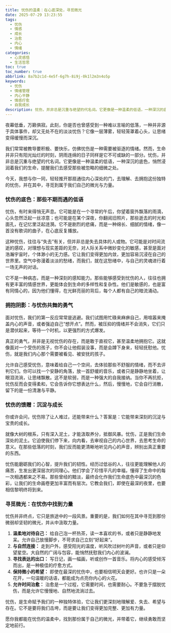 ```yaml
---
title: 忧伤的温柔：在心底深处，寻觅微光
date: 2025-07-29 13:23:55
tags:
  - 忧伤
  - 情感
  - 成长
  - 治愈
  - 内心
  - 情绪
categories:
  - 心灵感悟
  - 生活哲思
toc: true
toc_number: true
abbrlink: 8a7b2c1d-4e5f-6g7h-8i9j-0k1l2m3n4o5p
keywords:
  - 忧伤
  - 情绪管理
  - 内心平静
  - 情感疗愈
  - 自我成长
description: 忧伤，并非总是沉重与绝望的代名词。它更像是一种温柔的低语，一种深沉的底色，悄然浸润着我们的生命。这篇文章将带你走进忧伤的内在世界，探索它如何成为我们成长的一部分，并如何在那些看似黯淡的时刻，寻觅到属于自己的微光与力量。
---
```


夜幕低垂，万籁俱寂。此刻，你是否也曾感受到一种难以言喻的低落，一种并非源于具体事件，却又无处不在的淡淡忧伤？它像一层薄雾，轻轻笼罩着心头，让思绪变得缓慢而深沉。

我们常常被教导要积极、要快乐，仿佛忧伤是一种需要被驱逐的情绪。然而，生命并非只有阳光灿烂的时刻，阴雨连绵的日子同样是它不可或缺的一部分。忧伤，并非总是沉重与绝望的代名词。它更像是一种温柔的低语，一种深沉的底色，悄然浸润着我们的生命，提醒我们去感受那些被忽略的细微之处。

今天，我想与你一同，轻轻推开那扇通往内心深处的门，去理解、去拥抱这份独特的忧伤，并在其中，寻觅到属于我们自己的微光与力量。

### 忧伤的底色：那些不期而遇的低语

忧伤，有时来得悄无声息。它可能是在一个寻常的午后，你望着窗外飘落的雨滴，心头忽然泛起一丝凉意；也可能是在某个深夜，你翻阅旧照片，那些逝去的时光和面孔，在记忆里泛起涟漪。它不是剧烈的悲痛，而是一种绵长、细腻的情绪，像一首没有歌词的曲子，在心底反复播放。

这种忧伤，往往与“失去”有关，但并非总是失去具体的人或物。它可能是对时间流逝的感叹，对理想与现实差距的无奈，对人际关系中微妙变化的敏感，甚至是面对浩瀚宇宙时，个体渺小的无力感。它让我们变得更加内敛，更加容易沉浸在自己的世界里。空气中弥漫着淡淡的愁绪，而我们，就在这愁绪中，与自己的灵魂进行着一场无声的对话。

它不是一种病态，而是一种深刻的感知能力。那些能够感受到忧伤的人，往往也拥有更丰富的情感世界，更能体会到生命的多样性和复杂性。他们是敏感的，也是富有同情心的，因为他们懂得，在光鲜亮丽的背后，每个人都有自己的暗流涌动。

### 拥抱阴影：与忧伤共舞的勇气

面对忧伤，我们的第一反应常常是逃避。我们试图用忙碌来麻痹自己，用喧嚣来掩盖内心的声音，或者强迫自己“想开点”。然而，被压抑的情绪并不会消失，它们只是潜伏起来，等待一个时机，以更强烈的方式爆发。

真正的勇气，并非是无视忧伤的存在，而是敢于直视它，甚至温柔地拥抱它。这就像面对一个受伤的孩子，你不会让他假装没事，而是会蹲下身来，轻轻抚慰他。忧伤，就是我们内心那个需要被看见、被安抚的孩子。

允许自己感受忧伤，意味着给自己一个空间，去体验那些不舒服的情绪，而不去评判它们。你可以找一个安静的角落，放一首舒缓的音乐，或者只是静静地坐着，让眼泪流淌，让思绪飘散。这不是软弱，而是一种强大的自我接纳。当你不再抗拒，忧伤反而会变得柔和，它会告诉你它想表达什么，然后，慢慢地，它会自行消散，留下的是一份清澈与平静。

### 忧伤的馈赠：沉淀与成长

你或许会问，忧伤除了让人难过，还能带来什么？答案是：它能带来深刻的沉淀与宝贵的成长。

就像大树的根系，只有深入泥土，才能汲取养分，抵御风暴。忧伤，正是我们生命深处的泥土。它迫使我们停下来，向内看，去审视自己的内心世界，去思考生命的意义。在那些低落的时刻，我们反而能更清晰地听见内心的声音，辨别出真正重要的东西。

忧伤能磨砺我们的心智，提升我们的韧性。经历过低谷的人，往往更能理解他人的痛苦，生发出更深层次的同理心。他们学会了珍惜平凡的幸福，懂得了生命中的每一次相遇都来之不易。那些曾经的黯淡，最终会化作我们生命底色中最深沉的色彩，让我们的生命画卷更加丰富而有层次。它教会我们，即使在最深的夜里，也要相信黎明终将到来。

### 寻觅微光：在忧伤中找到力量

忧伤并非终点，它只是旅途中的一段风景。重要的是，我们如何在其中寻觅到那份微弱却坚韧的微光，并从中汲取力量。

1.  **温柔地对待自己：** 给自己泡一杯热茶，读一本喜欢的书，或者只是静静地发呆。允许自己放慢脚步，不苛求自己立刻“好起来”。
2.  **与自然连接：** 走到户外，感受阳光的温度，听风吹过树叶的声音，或者只是仰望星空。大自然的广阔与包容，能悄然抚慰我们内心的波澜。
3.  **寻找表达的出口：** 写日记，画一幅画，听或创作一首音乐。将内心的感受倾泻而出，是一种极佳的疗愈方式。
4.  **保持微小的希望：** 即使在最深的忧伤中，也要相信明天会更好。也许只是一朵花开，一句温暖的话语，都能成为点亮你内心的火花。
5.  **允许时间治愈：** 治愈是一个过程，它需要时间，也需要耐心。不要急于摆脱忧伤，而是允许它慢慢地、自然地流淌过去。

忧伤，是生命赋予我们的一种独特体验，它让我们更深刻地理解爱、失去、希望与存在。它不是要将我们击垮，而是要让我们变得更加完整、更加有力量。

愿你我都能在忧伤的温柔中，找到那份属于自己的微光，并带着它，继续勇敢而坚定地前行。
